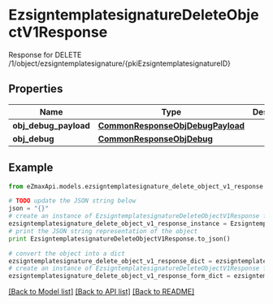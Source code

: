 # EzsigntemplatesignatureDeleteObjectV1Response

Response for DELETE /1/object/ezsigntemplatesignature/{pkiEzsigntemplatesignatureID}

## Properties
Name | Type | Description | Notes
------------ | ------------- | ------------- | -------------
**obj_debug_payload** | [**CommonResponseObjDebugPayload**](CommonResponseObjDebugPayload.md) |  | 
**obj_debug** | [**CommonResponseObjDebug**](CommonResponseObjDebug.md) |  | [optional] 

## Example

```python
from eZmaxApi.models.ezsigntemplatesignature_delete_object_v1_response import EzsigntemplatesignatureDeleteObjectV1Response

# TODO update the JSON string below
json = "{}"
# create an instance of EzsigntemplatesignatureDeleteObjectV1Response from a JSON string
ezsigntemplatesignature_delete_object_v1_response_instance = EzsigntemplatesignatureDeleteObjectV1Response.from_json(json)
# print the JSON string representation of the object
print EzsigntemplatesignatureDeleteObjectV1Response.to_json()

# convert the object into a dict
ezsigntemplatesignature_delete_object_v1_response_dict = ezsigntemplatesignature_delete_object_v1_response_instance.to_dict()
# create an instance of EzsigntemplatesignatureDeleteObjectV1Response from a dict
ezsigntemplatesignature_delete_object_v1_response_form_dict = ezsigntemplatesignature_delete_object_v1_response.from_dict(ezsigntemplatesignature_delete_object_v1_response_dict)
```
[[Back to Model list]](../README.md#documentation-for-models) [[Back to API list]](../README.md#documentation-for-api-endpoints) [[Back to README]](../README.md)


